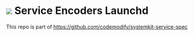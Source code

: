 # ![](https://fonts.gstatic.com/s/i/materialiconsoutlined/flare/v4/24px.svg) Service Encoders Launchd
This repo is part of https://github.com/codemodify/systemkit-service-spec